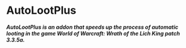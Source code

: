 # AutoLootPlus
**_AutoLootPlus is an addon that speeds up the process of automatic looting in the game World of Warcraft: Wrath of the Lich King patch 3.3.5a._**
